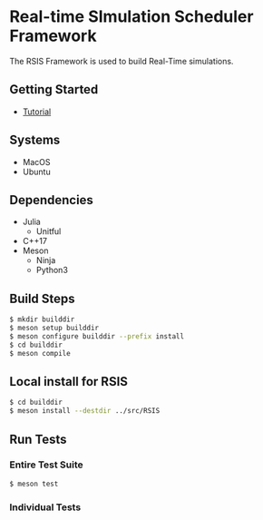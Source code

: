 # Real-time SImulation Scheduler Framework

The RSIS Framework is used to build Real-Time simulations.

## Getting Started
- [Tutorial](docs/Tutorial.md)

## Systems
- MacOS
- Ubuntu

## Dependencies
- Julia
    - Unitful
- C++17
- Meson
    - Ninja
    - Python3

## Build Steps
```bash
$ mkdir builddir
$ meson setup builddir
$ meson configure builddir --prefix install
$ cd builddir
$ meson compile
```

## Local install for RSIS
```bash
$ cd builddir
$ meson install --destdir ../src/RSIS
```

## Run Tests

### Entire Test Suite
```bash
$ meson test
```

### Individual Tests


